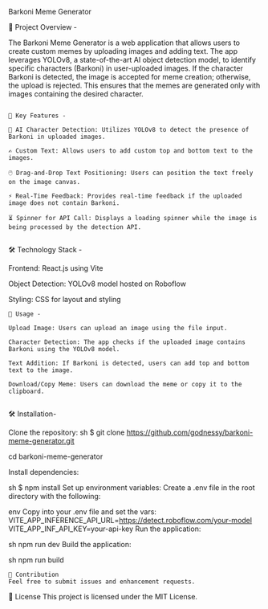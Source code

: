 Barkoni Meme Generator

🌟 Project Overview - 

The Barkoni Meme Generator is a web application that allows users to create custom memes by uploading images and adding text. The app leverages YOLOv8, a state-of-the-art AI object detection model, to identify specific characters (Barkoni) in user-uploaded images. If the character Barkoni is detected, the image is accepted for meme creation; otherwise, the upload is rejected. This ensures that the memes are generated only with images containing the desired character.
~~~~~~~~~~~~~~~~~~~~~~~~~~~~~~~

🔑 Key Features -

🧠 AI Character Detection: Utilizes YOLOv8 to detect the presence of Barkoni in uploaded images.

✍️ Custom Text: Allows users to add custom top and bottom text to the images.

🖱️ Drag-and-Drop Text Positioning: Users can position the text freely on the image canvas.

⚡ Real-Time Feedback: Provides real-time feedback if the uploaded image does not contain Barkoni.

⏳ Spinner for API Call: Displays a loading spinner while the image is being processed by the detection API.


~~~~~~~~~~~~~~~~~~~~~~~~~~~~~~~
🛠️ Technology Stack -

Frontend: React.js using Vite

Object Detection: YOLOv8 model hosted on Roboflow

Styling: CSS for layout and styling


~~~~~~~~~~~~~~~~~~~~~~~~~~~~~~~
🚀 Usage -

Upload Image: Users can upload an image using the file input.

Character Detection: The app checks if the uploaded image contains Barkoni using the YOLOv8 model.

Text Addition: If Barkoni is detected, users can add top and bottom text to the image.

Download/Copy Meme: Users can download the meme or copy it to the clipboard.


~~~~~~~~~~~~~~~~~~~~~~~~~~~~~~~
🛠️ Installation- 

Clone the repository:
sh
$ git clone https://github.com/godnessy/barkoni-meme-generator.git

cd barkoni-meme-generator

Install dependencies:

sh
$ npm install
Set up environment variables: Create a .env file in the root directory with the following:

env
Copy into your .env file and set the vars:
VITE_APP_INFERENCE_API_URL=https://detect.roboflow.com/your-model
VITE_APP_INF_API_KEY=your-api-key
Run the application:

sh
npm run dev
Build the application:

sh
npm run build

~~~~~~~~~~~~~~~~~~~~~~~~~~~~~~~
🤝 Contribution
Feel free to submit issues and enhancement requests.

~~~~~~~~~~~~~~~~~~~~~~~~~~~~~~~
📜 License
This project is licensed under the MIT License.

